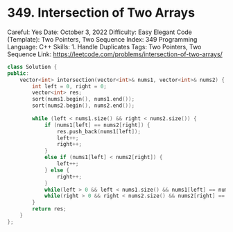 # 349. Intersection of Two Arrays

Careful: Yes
Date: October 3, 2022
Difficulty: Easy
Elegant Code (Template): Two Pointers, Two Sequence
Index: 349
Programming Language: C++
Skills: 1. Handle Duplicates
Tags: Two Pointers, Two Sequence
Link: https://leetcode.com/problems/intersection-of-two-arrays/

```cpp
class Solution {
public:
    vector<int> intersection(vector<int>& nums1, vector<int>& nums2) {
        int left = 0, right = 0;
        vector<int> res;
        sort(nums1.begin(), nums1.end());
        sort(nums2.begin(), nums2.end());
        
        while (left < nums1.size() && right < nums2.size()) {
            if (nums1[left] == nums2[right]) {
                res.push_back(nums1[left]);
                left++;
                right++;
            }
            else if (nums1[left] < nums2[right]) {
                left++;
            } else {
                right++;
            }
            while(left > 0 && left < nums1.size() && nums1[left] == nums1[left - 1]) left++;
            while(right > 0 && right < nums2.size() && nums2[right] == nums2[right - 1]) right++;
        }
        return res;
    }
};
```